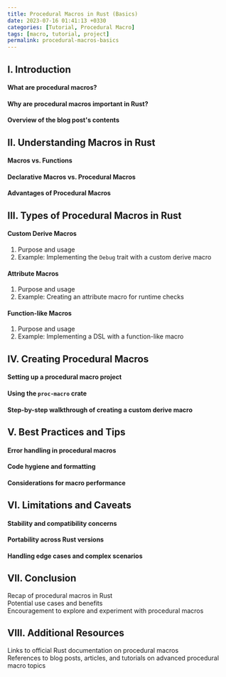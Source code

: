 ```yaml
---
title: Procedural Macros in Rust (Basics)
date: 2023-07-16 01:41:13 +0330
categories: [Tutorial, Procedural Macro]
tags: [macro, tutorial, project]
permalink: procedural-macros-basics
---
```


## I. Introduction

#### **What are procedural macros?**

#### **Why are procedural macros important in Rust?**

#### **Overview of the blog post's contents**
   
## II. Understanding Macros in Rust

#### **Macros vs. Functions**

#### **Declarative Macros vs. Procedural Macros**

#### **Advantages of Procedural Macros**
   
## III. Types of Procedural Macros in Rust
#### **Custom Derive Macros**
  1. Purpose and usage
  2. Example: Implementing the `Debug` trait with a custom derive macro

#### **Attribute Macros**
  1. Purpose and usage
  2. Example: Creating an attribute macro for runtime checks

#### **Function-like Macros**
  1. Purpose and usage
  2. Example: Implementing a DSL with a function-like macro
   
## IV. Creating Procedural Macros
#### **Setting up a procedural macro project**

#### **Using the `proc-macro` crate**

#### **Step-by-step walkthrough of creating a custom derive macro**
   
## V. Best Practices and Tips
#### **Error handling in procedural macros**

#### **Code hygiene and formatting**

#### **Considerations for macro performance**
   
## VI. Limitations and Caveats
#### **Stability and compatibility concerns**

#### **Portability across Rust versions**

#### **Handling edge cases and complex scenarios**

   
## VII. Conclusion
Recap of procedural macros in Rust  
Potential use cases and benefits  
Encouragement to explore and experiment with procedural macros  

   
## VIII. Additional Resources
Links to official Rust documentation on procedural macros  
References to blog posts, articles, and tutorials on advanced procedural macro topics  

   
